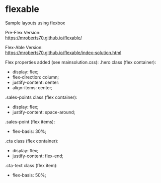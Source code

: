 # flexable
Sample layouts using flexbox


Pre-Flex Version:<br>
https://mroberts70.github.io/flexable/



Flex-Able Version:<br>
https://mroberts70.github.io/flexable/index-solution.html


Flex properties added (see mainsolution.css):
.hero class (flex container):
- display: flex;
- flex-direction: column;
- justify-content: center: 
- align-items: center;

.sales-points class (flex container): 
- display: flex;
- justify-content: space-around;

.sales-point (flex items): 
- flex-basis: 30%;

.cta class (flex container): 
- display: flex;
- justify-content: flex-end;

.cta-text class (flex item):
- flex-basis: 50%;
